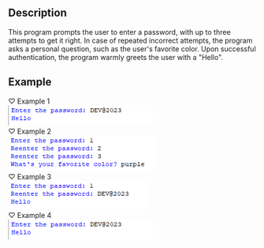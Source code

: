## Description
This program prompts the user to enter a password, with up to three attempts to get it right. In case of repeated incorrect attempts, the program asks a personal question, such as the user's favorite color. Upon successful authentication, the program warmly greets the user with a "Hello".
## Example
♡ Example 1  
<img src="example1.png">  
♡ Example 2  
<img src="example2.png">  
♡ Example 3  
<img src="example3.png">  
♡ Example 4  
<img src="example1.png">
